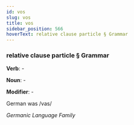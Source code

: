```yaml
---
id: vos
slug: vos
title: vos
sidebar_position: 566
hoverText: relative clause particle § Grammar
---
```


### relative clause particle § Grammar

**Verb**: -

**Noun**: -

**Modifier**: -

German was /vas/

*Germanic Language Family*